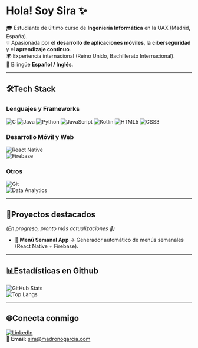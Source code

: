 # Hola! Soy Sira ✨

🎓 Estudiante de último curso de **Ingeniería Informática** en la UAX (Madrid, España).  
💡 Apasionada por el **desarrollo de aplicaciones móviles**, la **ciberseguridad** y el **aprendizaje continuo**.  
🌍 Experiencia internacional (Reino Unido, Bachillerato Internacional).  
🔹 Bilingüe **Español / Inglés**.  

---

## 🛠️Tech Stack

### Lenguajes y Frameworks
![C](https://img.shields.io/badge/C-00599C?style=for-the-badge&logo=c&logoColor=white) 
![Java](https://img.shields.io/badge/Java-ED8B00?style=for-the-badge&logo=openjdk&logoColor=white) 
![Python](https://img.shields.io/badge/Python-3776AB?style=for-the-badge&logo=python&logoColor=white) 
![JavaScript](https://img.shields.io/badge/JavaScript-F7DF1E?style=for-the-badge&logo=javascript&logoColor=black) 
![Kotlin](https://img.shields.io/badge/Kotlin-0095D5?style=for-the-badge&logo=kotlin&logoColor=white) 
![HTML5](https://img.shields.io/badge/HTML5-E34F26?style=for-the-badge&logo=html5&logoColor=white) 
![CSS3](https://img.shields.io/badge/CSS3-1572B6?style=for-the-badge&logo=css3&logoColor=white)  

### Desarrollo Móvil y Web
![React Native](https://img.shields.io/badge/React_Native-61DAFB?style=for-the-badge&logo=react&logoColor=black)  
![Firebase](https://img.shields.io/badge/Firebase-FFCA28?style=for-the-badge&logo=firebase&logoColor=black)  

### Otros
![Git](https://img.shields.io/badge/Git-F05032?style=for-the-badge&logo=git&logoColor=white)  
![Data Analytics](https://img.shields.io/badge/Data_Analytics-4285F4?style=for-the-badge&logo=googlecloud&logoColor=white)  

---

## 📌Proyectos destacados
*(En progreso, pronto más actualizaciones 🚧)*  

- 📱 **Menú Semanal App** → Generador automático de menús semanales (React Native + Firebase).

---

## 📊Estadísticas en Github
![GitHub Stats](https://github-readme-stats.vercel.app/api?username=siraglez&show_icons=true&theme=tokyonight)  
![Top Langs](https://github-readme-stats.vercel.app/api/top-langs/?username=siraglez&layout=compact&theme=tokyonight) 

---

## 🌐Conecta conmigo
[![LinkedIn](https://img.shields.io/badge/LinkedIn-0A66C2?style=for-the-badge&logo=linkedin&logoColor=white)](https://www.linkedin.com/in/sira-glez)  
📩 **Email:** sira@madronogarcia.com 

